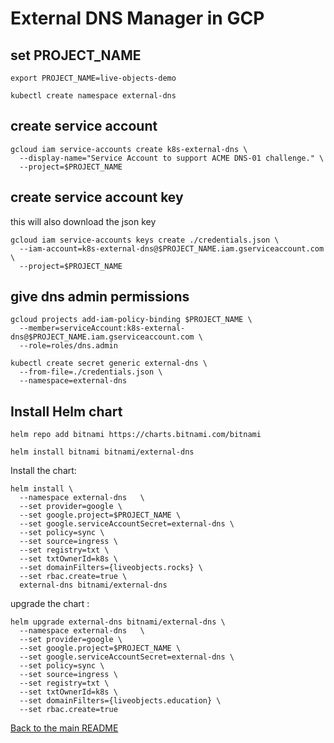 # External DNS Manager in GCP

## set PROJECT_NAME
```
export PROJECT_NAME=live-objects-demo
```

```
kubectl create namespace external-dns  
```


## create service account
```
gcloud iam service-accounts create k8s-external-dns \
  --display-name="Service Account to support ACME DNS-01 challenge." \
  --project=$PROJECT_NAME
```

## create service account key

this will also download the json key

```
gcloud iam service-accounts keys create ./credentials.json \
  --iam-account=k8s-external-dns@$PROJECT_NAME.iam.gserviceaccount.com \
  --project=$PROJECT_NAME
```

## give dns admin permissions

```
gcloud projects add-iam-policy-binding $PROJECT_NAME \
  --member=serviceAccount:k8s-external-dns@$PROJECT_NAME.iam.gserviceaccount.com \
  --role=roles/dns.admin
```

```
kubectl create secret generic external-dns \
  --from-file=./credentials.json \
  --namespace=external-dns  
```

## Install Helm chart


```
helm repo add bitnami https://charts.bitnami.com/bitnami
```

```
helm install bitnami bitnami/external-dns
```

Install the chart:

```
helm install \
  --namespace external-dns   \
  --set provider=google \
  --set google.project=$PROJECT_NAME \
  --set google.serviceAccountSecret=external-dns \
  --set policy=sync \
  --set source=ingress \
  --set registry=txt \
  --set txtOwnerId=k8s \
  --set domainFilters={liveobjects.rocks} \
  --set rbac.create=true \
  external-dns bitnami/external-dns 
```

upgrade the chart :

```
helm upgrade external-dns bitnami/external-dns \
  --namespace external-dns   \
  --set provider=google \
  --set google.project=$PROJECT_NAME \
  --set google.serviceAccountSecret=external-dns \
  --set policy=sync \
  --set source=ingress \
  --set registry=txt \
  --set txtOwnerId=k8s \
  --set domainFilters={liveobjects.education} \
  --set rbac.create=true 
```

[Back to the main README](../README.md)
